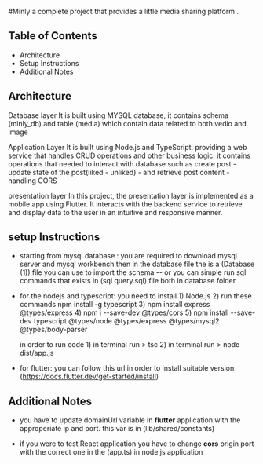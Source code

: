 #Minly 
a complete project that provides a little media sharing platform .

## Table of Contents
- Architecture
- Setup Instructions
- Additional Notes

## Architecture
Database layer 
  It is built using MYSQL database, it contains schema (minly_db) and table (media) which contain data related to both vedio and image
  
Application Layer
  It is built using Node.js and TypeScript, providing a web service that handles CRUD operations and other business logic.
  it contains operations that needed to interact with database such as create post - update state of the post(liked - unliked) - and retrieve post content - handling CORS    

presentation layer 
  In this project, the presentation layer is implemented as a mobile app using Flutter. 
  It interacts with the backend service to retrieve and display data to the user in an intuitive and responsive manner.

## setup Instructions
  - starting from mysql database :
      you are required to download mysql server and mysql workbench
      then in the database file the is a (Database (1)) file you can use to import the schema --
      or you can simple run sql commands that exists in (sql query.sql) file  both in database folder

   
   - for the nodejs and typescript:
       you need to install
         1) Node.js
         2) run these commands npm install -g typescript
         3) npm install express @types/express
         4) npm i --save-dev @types/cors
         5) npm install --save-dev typescript @types/node @types/express @types/mysql2 @types/body-parser
     
       in order to run code
         1) in terminal run > tsc
         2) in terminal run > node dist/app.js

 - for flutter:
     you can follow this url in order to install suitable version (https://docs.flutter.dev/get-started/install)


## Additional Notes
  - you have to update domainUrl variable in **flutter** application with the approperiate ip and port.
    this var is in (lib/shared/constants)

   - if you were to test React application you have to change **cors** origin port with the correct one in the (app.ts) in node js application 
